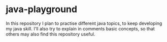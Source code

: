 # java-playground
In this repository I plan to practise different java topics, to keep developing my java skill. I'll also try to explain in comments basic concepts, so that others may also find this repository useful.

